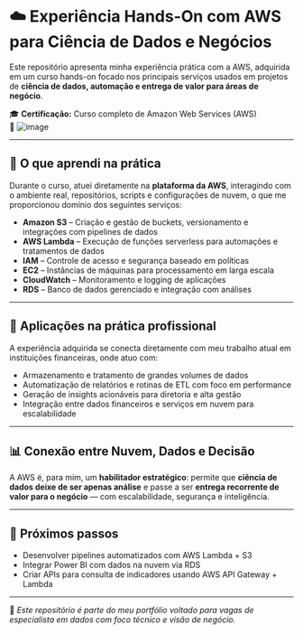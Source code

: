 # ☁️ Experiência Hands-On com AWS para Ciência de Dados e Negócios

Este repositório apresenta minha experiência prática com a AWS, adquirida em um curso hands-on focado nos principais serviços usados em projetos de **ciência de dados, automação e entrega de valor para áreas de negócio**.

🎓 **Certificação:** Curso completo de Amazon Web Services (AWS)  
📎 ![image](https://github.com/user-attachments/assets/013c50be-37fb-4879-a04f-52a6533be75d)

---

## 🧠 O que aprendi na prática

Durante o curso, atuei diretamente na **plataforma da AWS**, interagindo com o ambiente real, repositórios, scripts e configurações de nuvem, o que me proporcionou domínio dos seguintes serviços:

- **Amazon S3** – Criação e gestão de buckets, versionamento e integrações com pipelines de dados
- **AWS Lambda** – Execução de funções serverless para automações e tratamentos de dados
- **IAM** – Controle de acesso e segurança baseado em políticas
- **EC2** – Instâncias de máquinas para processamento em larga escala
- **CloudWatch** – Monitoramento e logging de aplicações
- **RDS** – Banco de dados gerenciado e integração com análises

---

## 🎯 Aplicações na prática profissional

A experiência adquirida se conecta diretamente com meu trabalho atual em instituições financeiras, onde atuo com:

- Armazenamento e tratamento de grandes volumes de dados
- Automatização de relatórios e rotinas de ETL com foco em performance
- Geração de insights acionáveis para diretoria e alta gestão
- Integração entre dados financeiros e serviços em nuvem para escalabilidade

---

## 📊 Conexão entre Nuvem, Dados e Decisão

A AWS é, para mim, um **habilitador estratégico**: permite que **ciência de dados deixe de ser apenas análise** e passe a ser **entrega recorrente de valor para o negócio** — com escalabilidade, segurança e inteligência.

---

## 🔧 Próximos passos

- Desenvolver pipelines automatizados com AWS Lambda + S3
- Integrar Power BI com dados na nuvem via RDS
- Criar APIs para consulta de indicadores usando AWS API Gateway + Lambda

---

📌 *Este repositório é parte do meu portfólio voltado para vagas de especialista em dados com foco técnico e visão de negócio.*
